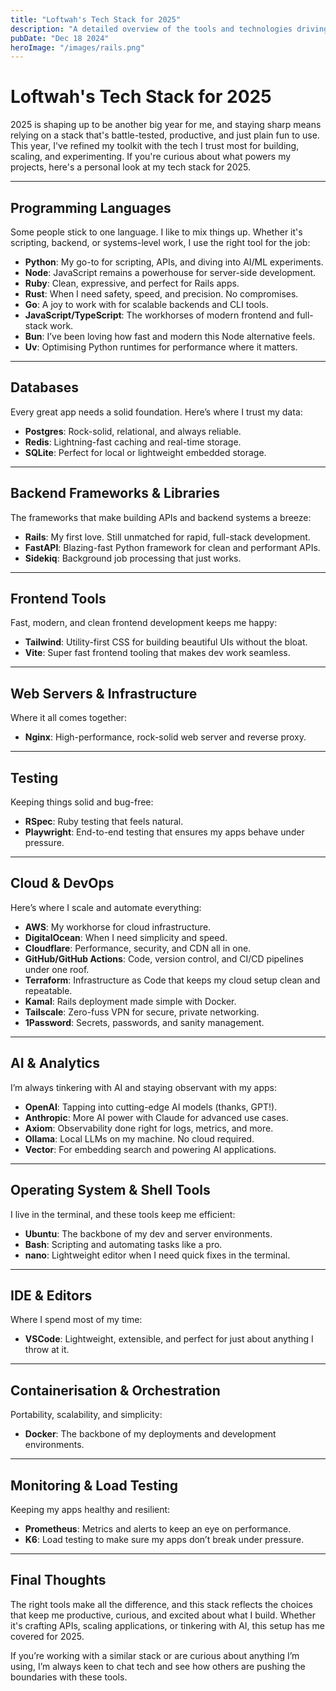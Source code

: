 ```yaml
---
title: "Loftwah's Tech Stack for 2025"
description: "A detailed overview of the tools and technologies driving Loftwah's development in 2025."
pubDate: "Dec 18 2024"
heroImage: "/images/rails.png"
---
```


# Loftwah's Tech Stack for 2025

2025 is shaping up to be another big year for me, and staying sharp means relying on a stack that's battle-tested, productive, and just plain fun to use. This year, I've refined my toolkit with the tech I trust most for building, scaling, and experimenting. If you're curious about what powers my projects, here's a personal look at my tech stack for 2025.

---

## Programming Languages

Some people stick to one language. I like to mix things up. Whether it's scripting, backend, or systems-level work, I use the right tool for the job:

- **Python**: My go-to for scripting, APIs, and diving into AI/ML experiments.
- **Node**: JavaScript remains a powerhouse for server-side development.
- **Ruby**: Clean, expressive, and perfect for Rails apps.
- **Rust**: When I need safety, speed, and precision. No compromises.
- **Go**: A joy to work with for scalable backends and CLI tools.
- **JavaScript/TypeScript**: The workhorses of modern frontend and full-stack work.
- **Bun**: I’ve been loving how fast and modern this Node alternative feels.
- **Uv**: Optimising Python runtimes for performance where it matters.

---

## Databases

Every great app needs a solid foundation. Here’s where I trust my data:

- **Postgres**: Rock-solid, relational, and always reliable.
- **Redis**: Lightning-fast caching and real-time storage.
- **SQLite**: Perfect for local or lightweight embedded storage.

---

## Backend Frameworks & Libraries

The frameworks that make building APIs and backend systems a breeze:

- **Rails**: My first love. Still unmatched for rapid, full-stack development.
- **FastAPI**: Blazing-fast Python framework for clean and performant APIs.
- **Sidekiq**: Background job processing that just works.

---

## Frontend Tools

Fast, modern, and clean frontend development keeps me happy:

- **Tailwind**: Utility-first CSS for building beautiful UIs without the bloat.
- **Vite**: Super fast frontend tooling that makes dev work seamless.

---

## Web Servers & Infrastructure

Where it all comes together:

- **Nginx**: High-performance, rock-solid web server and reverse proxy.

---

## Testing

Keeping things solid and bug-free:

- **RSpec**: Ruby testing that feels natural.
- **Playwright**: End-to-end testing that ensures my apps behave under pressure.

---

## Cloud & DevOps

Here’s where I scale and automate everything:

- **AWS**: My workhorse for cloud infrastructure.
- **DigitalOcean**: When I need simplicity and speed.
- **Cloudflare**: Performance, security, and CDN all in one.
- **GitHub/GitHub Actions**: Code, version control, and CI/CD pipelines under one roof.
- **Terraform**: Infrastructure as Code that keeps my cloud setup clean and repeatable.
- **Kamal**: Rails deployment made simple with Docker.
- **Tailscale**: Zero-fuss VPN for secure, private networking.
- **1Password**: Secrets, passwords, and sanity management.

---

## AI & Analytics

I’m always tinkering with AI and staying observant with my apps:

- **OpenAI**: Tapping into cutting-edge AI models (thanks, GPT!).
- **Anthropic**: More AI power with Claude for advanced use cases.
- **Axiom**: Observability done right for logs, metrics, and more.
- **Ollama**: Local LLMs on my machine. No cloud required.
- **Vector**: For embedding search and powering AI applications.

---

## Operating System & Shell Tools

I live in the terminal, and these tools keep me efficient:

- **Ubuntu**: The backbone of my dev and server environments.
- **Bash**: Scripting and automating tasks like a pro.
- **nano**: Lightweight editor when I need quick fixes in the terminal.

---

## IDE & Editors

Where I spend most of my time:

- **VSCode**: Lightweight, extensible, and perfect for just about anything I throw at it.

---

## Containerisation & Orchestration

Portability, scalability, and simplicity:

- **Docker**: The backbone of my deployments and development environments.

---

## Monitoring & Load Testing

Keeping my apps healthy and resilient:

- **Prometheus**: Metrics and alerts to keep an eye on performance.
- **K6**: Load testing to make sure my apps don’t break under pressure.

---

## Final Thoughts

The right tools make all the difference, and this stack reflects the choices that keep me productive, curious, and excited about what I build. Whether it's crafting APIs, scaling applications, or tinkering with AI, this setup has me covered for 2025.

If you’re working with a similar stack or are curious about anything I’m using, I’m always keen to chat tech and see how others are pushing the boundaries with these tools.
